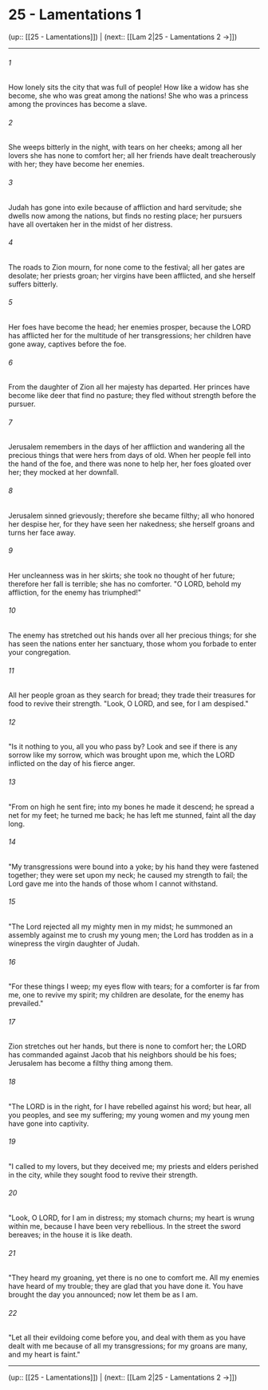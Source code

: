 # 25 - Lamentations 1

(up:: [[25 - Lamentations]]) | (next:: [[Lam 2|25 - Lamentations 2 →]])

***


###### 1 
How lonely sits the city that was full of people! How like a widow has she become, she who was great among the nations! She who was a princess among the provinces has become a slave. 

###### 2 
She weeps bitterly in the night, with tears on her cheeks; among all her lovers she has none to comfort her; all her friends have dealt treacherously with her; they have become her enemies. 

###### 3 
Judah has gone into exile because of affliction and hard servitude; she dwells now among the nations, but finds no resting place; her pursuers have all overtaken her in the midst of her distress. 

###### 4 
The roads to Zion mourn, for none come to the festival; all her gates are desolate; her priests groan; her virgins have been afflicted, and she herself suffers bitterly. 

###### 5 
Her foes have become the head; her enemies prosper, because the LORD has afflicted her for the multitude of her transgressions; her children have gone away, captives before the foe. 

###### 6 
From the daughter of Zion all her majesty has departed. Her princes have become like deer that find no pasture; they fled without strength before the pursuer. 

###### 7 
Jerusalem remembers in the days of her affliction and wandering all the precious things that were hers from days of old. When her people fell into the hand of the foe, and there was none to help her, her foes gloated over her; they mocked at her downfall. 

###### 8 
Jerusalem sinned grievously; therefore she became filthy; all who honored her despise her, for they have seen her nakedness; she herself groans and turns her face away. 

###### 9 
Her uncleanness was in her skirts; she took no thought of her future; therefore her fall is terrible; she has no comforter. "O LORD, behold my affliction, for the enemy has triumphed!" 

###### 10 
The enemy has stretched out his hands over all her precious things; for she has seen the nations enter her sanctuary, those whom you forbade to enter your congregation. 

###### 11 
All her people groan as they search for bread; they trade their treasures for food to revive their strength. "Look, O LORD, and see, for I am despised." 

###### 12 
"Is it nothing to you, all you who pass by? Look and see if there is any sorrow like my sorrow, which was brought upon me, which the LORD inflicted on the day of his fierce anger. 

###### 13 
"From on high he sent fire; into my bones he made it descend; he spread a net for my feet; he turned me back; he has left me stunned, faint all the day long. 

###### 14 
"My transgressions were bound into a yoke; by his hand they were fastened together; they were set upon my neck; he caused my strength to fail; the Lord gave me into the hands of those whom I cannot withstand. 

###### 15 
"The Lord rejected all my mighty men in my midst; he summoned an assembly against me to crush my young men; the Lord has trodden as in a winepress the virgin daughter of Judah. 

###### 16 
"For these things I weep; my eyes flow with tears; for a comforter is far from me, one to revive my spirit; my children are desolate, for the enemy has prevailed." 

###### 17 
Zion stretches out her hands, but there is none to comfort her; the LORD has commanded against Jacob that his neighbors should be his foes; Jerusalem has become a filthy thing among them. 

###### 18 
"The LORD is in the right, for I have rebelled against his word; but hear, all you peoples, and see my suffering; my young women and my young men have gone into captivity. 

###### 19 
"I called to my lovers, but they deceived me; my priests and elders perished in the city, while they sought food to revive their strength. 

###### 20 
"Look, O LORD, for I am in distress; my stomach churns; my heart is wrung within me, because I have been very rebellious. In the street the sword bereaves; in the house it is like death. 

###### 21 
"They heard my groaning, yet there is no one to comfort me. All my enemies have heard of my trouble; they are glad that you have done it. You have brought the day you announced; now let them be as I am. 

###### 22 
"Let all their evildoing come before you, and deal with them as you have dealt with me because of all my transgressions; for my groans are many, and my heart is faint."

***

(up:: [[25 - Lamentations]]) | (next:: [[Lam 2|25 - Lamentations 2 →]])
